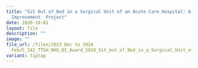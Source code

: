 ```yaml
---
title: "Sit Out of Bed in a Surgical Unit of an Acute Care Hospital: A Quality
  Improvement  Project"
date: 2020-10-01
layout: file
description: ""
image: ""
file_url: /files/2023 Dec to 2024
  Feb/C_342_TTSH_NHG_QI_Award_2019_Sit_out_of_Bed_in_a_Surgical_Unit_of_an_Acute_Care_Hospital_combine.pdf
variant: tiptap
---
```

